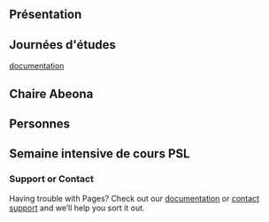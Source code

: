 ## Présentation

## Journées d'études
[documentation](workshops.md)

## Chaire Abeona

## Personnes

## Semaine intensive de cours PSL

### Support or Contact

Having trouble with Pages? Check out our [documentation](https://docs.github.com/categories/github-pages-basics/) or [contact support](https://support.github.com/contact) and we’ll help you sort it out.
